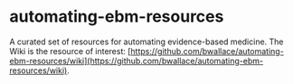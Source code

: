 # automating-ebm-resources
A curated set of resources for automating evidence-based medicine. The Wiki is the resource of interest: [https://github.com/bwallace/automating-ebm-resources/wiki](https://github.com/bwallace/automating-ebm-resources/wiki). 


